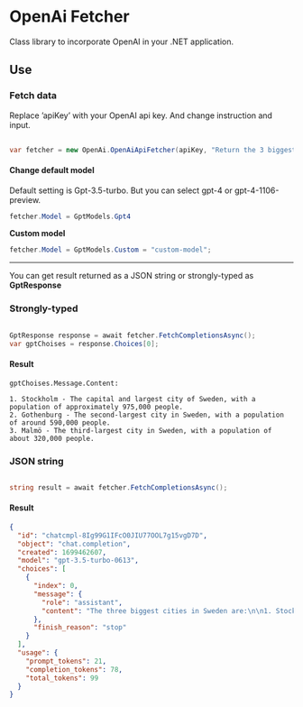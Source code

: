 # OpenAi Fetcher

Class library to incorporate OpenAI in your .NET application.

## Use


### Fetch data

Replace ’apiKey’ with your OpenAI api key. And change instruction and input. 

```CS
  
var fetcher = new OpenAi.OpenAiApiFetcher(apiKey, "Return the 3 biggest cities of the country", "Sweden");

```

#### Change default model

Default setting is Gpt-3.5-turbo. But you can select gpt-4 or gpt-4-1106-preview.

```CS
fetcher.Model = GptModels.Gpt4
```

**Custom model**

```CS
fetcher.Model = GptModels.Custom = "custom-model";
```

---

You can get result returned as a JSON string or strongly-typed as **GptResponse**



### Strongly-typed
```CS

GptResponse response = await fetcher.FetchCompletionsAsync(); 
var gptChoises = response.Choices[0];

```

#### Result

` gptChoises.Message.Content: `
```Text
1. Stockholm - The capital and largest city of Sweden, with a population of approximately 975,000 people.
2. Gothenburg - The second-largest city in Sweden, with a population of around 590,000 people.
3. Malmö - The third-largest city in Sweden, with a population of about 320,000 people.
```



### JSON string
```CS

string result = await fetcher.FetchCompletionsAsync();
```

#### Result

```JSON
{
  "id": "chatcmpl-8Ig99G1IFcO0JIU77OOL7g15vgD7D",
  "object": "chat.completion",
  "created": 1699462607,
  "model": "gpt-3.5-turbo-0613",
  "choices": [
    {
      "index": 0,
      "message": {
        "role": "assistant",
        "content": "The three biggest cities in Sweden are:\n\n1. Stockholm - The capital and largest city of Sweden, with a population of approximately 975,000 people.\n2. Gothenburg - The second-largest city in Sweden, with a population of around 590,000 people.\n3. Malmö - The third-largest city in Sweden, with a population of about 320,000 people."
      },
      "finish_reason": "stop"
    }
  ],
  "usage": {
    "prompt_tokens": 21,
    "completion_tokens": 78,
    "total_tokens": 99
  }
}
```





